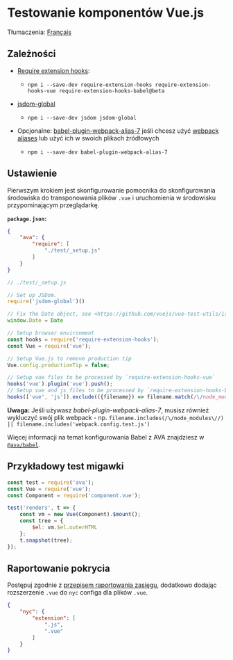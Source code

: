 # Testowanie komponentów Vue.js

Tłumaczenia: [Français](https://github.com/avajs/ava-docs/blob/main/fr_FR/docs/recipes/vue.md)

## Zależności

- [Require extension hooks](https://github.com/jackmellis/require-extension-hooks):
	- `npm i --save-dev require-extension-hooks require-extension-hooks-vue require-extension-hooks-babel@beta`

- [jsdom-global](https://github.com/rstacruz/jsdom-global/blob/master/README.md)
	- `npm i --save-dev jsdom jsdom-global`

- Opcjonalne: [babel-plugin-webpack-alias-7](https://github.com/shortminds/babel-plugin-webpack-alias-7) jeśli chcesz użyć [webpack aliases](https://webpack.js.org/configuration/resolve/#resolve-alias) lub użyć ich w swoich plikach źródłowych
	- `npm i --save-dev babel-plugin-webpack-alias-7`

## Ustawienie

Pierwszym krokiem jest skonfigurowanie pomocnika do skonfigurowania środowiska do transponowania plików `.vue` i uruchomienia w środowisku przypominającym przeglądarkę.

**`package.json`:**

```json
{
	"ava": {
		"require": [
			"./test/_setup.js"
		]
	}
}
```

```js
// ./test/_setup.js

// Set up JSDom.
require('jsdom-global')()

// Fix the Date object, see <https://github.com/vuejs/vue-test-utils/issues/936#issuecomment-415386167>.
window.Date = Date

// Setup browser environment
const hooks = require('require-extension-hooks');
const Vue = require('vue');

// Setup Vue.js to remove production tip
Vue.config.productionTip = false;

// Setup vue files to be processed by `require-extension-hooks-vue`
hooks('vue').plugin('vue').push();
// Setup vue and js files to be processed by `require-extension-hooks-babel`
hooks(['vue', 'js']).exclude(({filename}) => filename.match(/\/node_modules\//)).plugin('babel').push();
```

**Uwaga:** Jeśli używasz _babel-plugin-webpack-alias-7_, musisz również wykluczyć swój plik webpack - np. `filename.includes(/\/node_modules\//) || filename.includes('webpack.config.test.js')`

Więcej informacji na temat konfigurowania Babel z AVA znajdziesz w [`@ava/babel`](https://github.com/avajs/babel).

## Przykładowy test migawki

```js
const test = require('ava');
const Vue = require('vue');
const Component = require('component.vue');

test('renders', t => {
	const vm = new Vue(Component).$mount();
	const tree = {
		$el: vm.$el.outerHTML
	};
	t.snapshot(tree);
});
```

## Raportowanie pokrycia

Postępuj zgodnie z [przepisem raportowania zasięgu](code-coverage.md), dodatkowo dodając rozszerzenie `.vue` do `nyc` configa dla plików `.vue`.

```json
{
	"nyc": {
		"extension": [
			".js",
			".vue"
		]
	}
}
```
